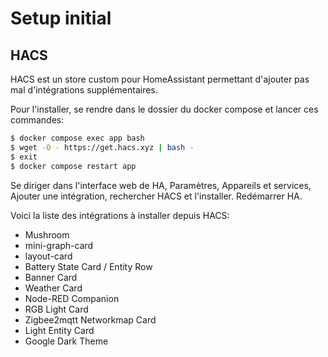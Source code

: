 # Setup initial

## HACS

HACS est un store custom pour HomeAssistant permettant d'ajouter pas mal d'intégrations supplémentaires.

Pour l'installer, se rendre dans le dossier du docker compose et lancer ces commandes:
```sh
$ docker compose exec app bash
$ wget -O - https://get.hacs.xyz | bash -
$ exit
$ docker compose restart app
```

Se diriger dans l'interface web de HA, Paramètres, Appareils et services, Ajouter une intégration, rechercher HACS et l'installer. Redémarrer HA.

Voici la liste des intégrations à installer depuis HACS:
- Mushroom
- mini-graph-card
- layout-card
- Battery State Card / Entity Row
- Banner Card
- Weather Card
- Node-RED Companion
- RGB Light Card
- Zigbee2mqtt Networkmap Card
- Light Entity Card
- Google Dark Theme
